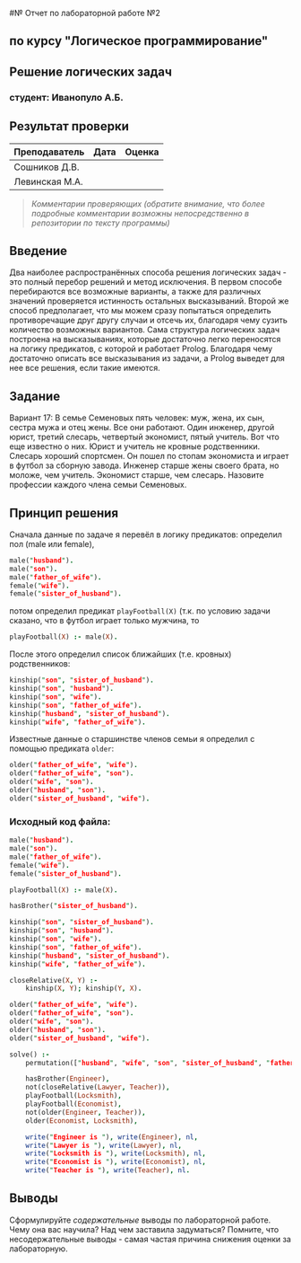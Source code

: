 #№ Отчет по лабораторной работе №2
## по курсу "Логическое программирование"

## Решение логических задач

### студент: Иванопуло А.Б.

## Результат проверки

| Преподаватель     | Дата         |  Оценка       |
|-------------------|--------------|---------------|
| Сошников Д.В. |              |               |
| Левинская М.А.|              |               |

> *Комментарии проверяющих (обратите внимание, что более подробные комментарии возможны непосредственно в репозитории по тексту программы)*


## Введение

Два наиболее распространённых способа решения логических задач - это полный перебор решений и метод исключения. В первом способе перебираются все возможные варианты, а также для различных значений проверяется истинность остальных высказываний. Второй же способ предполагает, что мы можем сразу попытаться определить противоречащие друг другу случаи и отсечь их, благодаря чему сузить количество возможных вариантов.
Сама структура логических задач построена на высказываниях, которые достаточно легко переносятся на логику предикатов, с которой и работает Prolog. Благодаря чему достаточно описать все высказывания из задачи, а Prolog выведет для нее все решения, если такие имеются.

## Задание

Вариант 17:
В семье Семеновых пять человек: муж, жена, их сын, сестра мужа и отец жены. Все они работают. Один инженер, другой юрист, третий слесарь, четвертый экономист, пятый учитель. Вот что еще известно о них. Юрист и учитель не кровные родственники. Слесарь хороший спортсмен. Он пошел по стопам экономиста и играет в футбол за сборную завода. Инженер старше жены своего брата, но моложе, чем учитель. Экономист старше, чем слесарь. Назовите профессии каждого члена семьи Семеновых.

## Принцип решения

Сначала данные по задаче я перевёл в логику предикатов: определил пол (male или female),
```prolog
male("husband").
male("son").
male("father_of_wife").
female("wife").
female("sister_of_husband").
```
потом определил предикат `playFootball(X)` (т.к. по условию задачи сказано, что в футбол играет только мужчина, то 
```prolog
playFootball(X) :- male(X).
```
После этого определил список ближайших (т.е. кровных) родственников:
```prolog
kinship("son", "sister_of_husband").
kinship("son", "husband").
kinship("son", "wife").
kinship("son", "father_of_wife").
kinship("husband", "sister_of_husband").
kinship("wife", "father_of_wife").
```
Известные данные о старшинстве членов семьи я определил с помощью предиката `older`:
```prolog
older("father_of_wife", "wife").
older("father_of_wife", "son").
older("wife", "son").
older("husband", "son").
older("sister_of_husband", "wife").
```
### Исходный код файла:
```prolog
male("husband").
male("son").
male("father_of_wife").
female("wife").
female("sister_of_husband").

playFootball(X) :- male(X).

hasBrother("sister_of_husband").

kinship("son", "sister_of_husband").
kinship("son", "husband").
kinship("son", "wife").
kinship("son", "father_of_wife").
kinship("husband", "sister_of_husband").
kinship("wife", "father_of_wife").

closeRelative(X, Y) :-
	kinship(X, Y); kinship(Y, X).

older("father_of_wife", "wife").
older("father_of_wife", "son").
older("wife", "son").
older("husband", "son").
older("sister_of_husband", "wife").

solve() :-
	permutation(["husband", "wife", "son", "sister_of_husband", "father_of_wife"], [Engineer, Lawyer, Locksmith, Economist, Teacher]),

	hasBrother(Engineer),
	not(closeRelative(Lawyer, Teacher)),
	playFootball(Locksmith),
	playFootball(Economist),
	not(older(Engineer, Teacher)),
	older(Economist, Locksmith),

	write("Engineer is "), write(Engineer), nl,
	write("Lawyer is "), write(Lawyer), nl,
	write("Locksmith is "), write(Locksmith), nl,
	write("Economist is "), write(Economist), nl,
	write("Teacher is "), write(Teacher), nl.
```
## Выводы

Сформулируйте *содержательные* выводы по лабораторной работе. Чему она вас научила? Над чем заставила задуматься? Помните, что несодержательные выводы -
самая частая причина снижения оценки за лабораторную.





